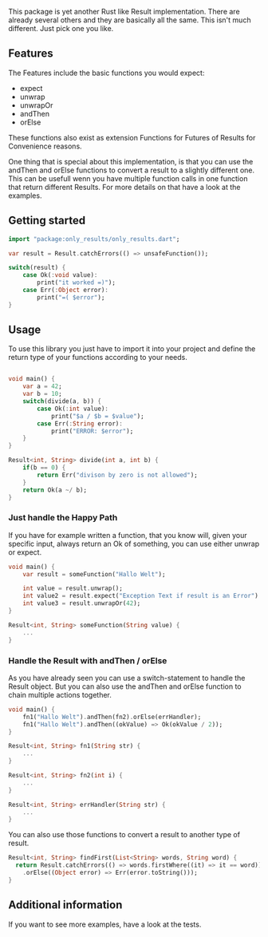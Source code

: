 This package is yet another Rust like Result implementation. 
There are already several others and they are basically all the same.
This isn't much different. Just pick one you like.

## Features

The Features include the basic functions you would expect:

- expect 
- unwrap
- unwrapOr
- andThen
- orElse

These functions also exist as extension Functions for Futures of Results for Convenience reasons.

One thing that is special about this implementation, is that you can use the andThen
and orElse functions to convert a result to a slightly different one. 
This can be usefull wenn you have multiple function calls in one function that return 
different Results. For more details on that have a look at the examples.

## Getting started

```dart
import "package:only_results/only_results.dart";

var result = Result.catchErrors(() => unsafeFunction());

switch(result) {
    case Ok(:void value): 
        print("it worked =)");
    case Err(:Object error): 
        print("=( $error");
}

```

## Usage

To use this library you just have to import it into your project and define the return type of your 
functions according to your needs.

```dart

void main() {
    var a = 42;
    var b = 10;
    switch(divide(a, b)) {
        case Ok(:int value): 
            print("$a / $b = $value");
        case Err(:String error):
            print("ERROR: $error");
    }
}

Result<int, String> divide(int a, int b) {
    if(b == 0) {
        return Err("divison by zero is not allowed");
    }
    return Ok(a ~/ b);
}
```

### Just handle the Happy Path

If you have for example written a function, that you know will, given your specific
input, always return an Ok of something, you can use either unwrap or expect.

```dart
void main() {
    var result = someFunction("Hallo Welt");

    int value = result.unwrap();
    int value2 = result.expect("Exception Text if result is an Error")
    int value3 = result.unwrapOr(42);
}

Result<int, String> someFunction(String value) {
    ...
}
```

### Handle the Result with andThen / orElse

As you have already seen you can use a switch-statement to handle the Result object.
But you can also use the andThen and orElse function to chain multiple actions 
together.

```dart
void main() {
    fn1("Hallo Welt").andThen(fn2).orElse(errHandler);
    fn1("Hallo Welt").andThen((okValue) => Ok(okValue / 2));
}

Result<int, String> fn1(String str) {
    ...
}

Result<int, String> fn2(int i) {
    ...
}

Result<int, String> errHandler(String str) {
    ...
}
```

You can also use those functions to convert a result to another type of result.

```dart
Result<int, String> findFirst(List<String> words, String word) {
  return Result.catchErrors(() => words.firstWhere((it) => it == word))
    .orElse((Object error) => Err(error.toString()));
}
```

## Additional information

If you want to see more examples, have a look at the tests.
